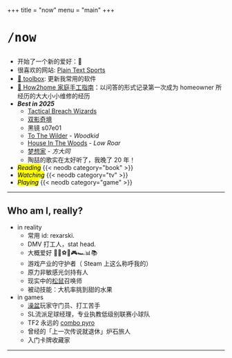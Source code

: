 +++
title = "now"
menu = "main"
+++

# <pre>/now</pre>

- 开始了一个新的爱好：🚴
- 很喜欢的网站: [Plain Text Sports](https://plaintextsports.com/)
- [🧰 toolbox](/toolbox): 更新我常用的软件
- [🔨 How2home 家庭手工指南](/how2home)：以问答的形式记录第一次成为 homeowner 所经历的大大小小维修的经历
- ***Best in 2025***
  - [Tactical Breach Wizards](https://neodb.social/game/3xbuq2fGswthJXazbuaHKz)
  - [双影奇境](https://neodb.social/game/1tSJDqu9inXkPtclZB3gPI)
  - 黑镜 s07e01
  - [To The Wilder](https://youtu.be/ZYwNeNuxtIc?si=JTGj5MuUuzw08zRq) - *Woodkid*
  - [House In The Woods](https://neodb.social/album/4hX2M2f76jMRCAKYwuSRje) - *Low Roar*
  - [梦想家](https://neodb.social/album/7APUZWwgTnkKWR1FmtDNr5) - *方大同*
  - 陶喆的歌实在太好听了，我晚了 20 年！
- <mark>*Reading*</mark>
{{< neodb category="book" >}}
- <mark>*Watching*</mark>
{{< neodb category="tv" >}}
- <mark>*Playing*</mark>
{{< neodb category="game" >}}

***

## Who am I, really?

- in reality
  - 常用 id: rexarski.
  - DMV 打工人，stat head.
  - 大概爱好 🚶🎷⚽🏀🎮🏎️📊📚
  - 游戏产业的守护者（ Steam 上这么称呼我的）
  - 原力非敏感光剑持有人
  - 现实中的[松鼠](https://thevarsity.ca/2003/02/10/breeding-unease-in-queens-park/)召唤师
  - 被动技能：大机率挑到甜的水果
- in games
  - [澡盆](https://splatoonwiki.org/wiki/Bloblobber)玩家守门员、打工苦手
  - SL流派足球经理，专业执教低级别联赛小球队
  - TF2 永远的 [combo pyro](https://www.youtube.com/watch?v=3gh47cWmOxI)
  - 曾经的「上一次传说就退休」炉石旅人
  - 入门卡牌收藏家

***

<!-- ## ❯❯❯ Badge collection -->

<!-- 受 Louie Mantia, Jr 的 [LMNT](https://lmnt.me/badges/) 的影响搞了这个： -->

<!-- <div class="badgebox">
    <a href="https://notbyai.fyi/">
        <img class="badge" src="/images/badges/not-by-ai.png" alt="not-by-ai-badge"/>
    </a>
    <a href="https://app.netlify.com/sites/rexarski/deploys">
        <img class="badge" src="https://api.netlify.com/api/v1/badges/7b30b16b-f3d1-43e2-abf5-c1708e515cbf/deploy-status" alt="Netlify Status" />
    </a>
    <a href="/index.xml">
        <img class="badge" src="/images/badges/rss.png" alt="rss-badge"/>
    </a>
</div> -->

<!-- *** -->
